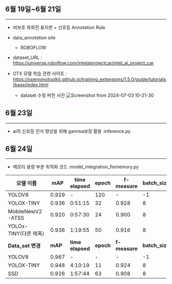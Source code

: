 ## 6월 19일~6월 21일
---
* 비보호 좌회전 표지판 + 신호등 Annotation Rule

* data_annotation site 
    * ROBOFLOW   

* dataset_URL : https://universe.roboflow.com/intelaiprojectcar/intel_ai_project_car

* OTX 모델 학습 관련 사이트 :   https://openvinotoolkit.github.io/training_extensions/1.5.0/guide/tutorials/base/index.html
    * dataset 수정 버전 사진
	![Screenshot from 2024-07-03 10-21-30](https://github.com/suhwanjo/Intel-Edge-AI-Project/assets/163945374/b5a500fe-6998-4477-87a5-339937b5d620)

## 6월 23일
---
* ai의 신호등 인식 향상을 위해 gamma보정 활용
  :inference.py
  
  
## 6월 24일
---
* 메모리 용량 부분 최적화 코드
    :model_integration_fixmemory.py

| 모델 이름               | mAP   | time elapsed | epoch | f-measure | batch_size | learning_rate |
|-------------------------|-------|--------------|-------|-----------|------------|---------------|
| YOLOV8                  | 0.929 | -            | 120   | -         | -1         | -             |
| YOLOX-TINY              | 0.936 | 0:51:15      | 32    | 0.928     | 8          | 0.0002        |
| MobileNewV2-ATSS        | 0.920 | 0:57:30      | 24    | 0.900     | 8          | 0.004         |
| YOLOx-TINY(다른 에폭)   | 0.936 | 1:19:55      | 50    | 0.916     | 8          | 0.0002        |
| **Data_set 변경**       |**mAP**   | **time elapsed** | **epoch** | **f-measure** | **batch_size** | **learning_rate** |
| YOLOV8                  | 0.967 | -            | -     | -         | -1         | -             |
| YOLOX-TINY              | 0.948 | 4:10:19      | 11    | 0.924     | 8          | 0.0002        |
| SSD                     | 0.926 | 1:57:44      | 63    | 0.908     | 8          | 0.01          |

